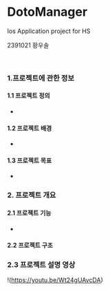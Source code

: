 # DotoManager
Ios Application project for HS

2391021 황우솔

<br>

### 1.프로젝트에 관한 정보

#### 1.1 프로젝트 정의

* 


#### 1.2 프로젝트 배경

* 


#### 1.3 프로젝트 목표

*

### 2. 프로젝트 개요

#### 2.1 프로젝트 기능

* 


#### 2.2 프로젝트 구조



### 2.3 프로젝트 설명 영상
!(https://youtu.be/Wt24gUAvcDA)
